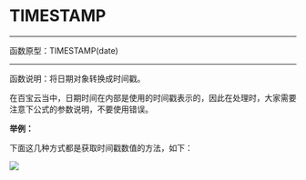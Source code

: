 # TIMESTAMP
*****
函数原型：TIMESTAMP(date)
*****
函数说明：将日期对象转换成时间戳。

在百宝云当中，日期时间在内部是使用的时间戳表示的，因此在处理时，大家需要注意下公式的参数说明，不要使用错误。


**举例：**

下面这几种方式都是获取时间戳数值的方法，如下：

![](http://docfiles.baibaoyun.com/FqrvEQAX4E5toHUBF4fPfHvvGmHt)

